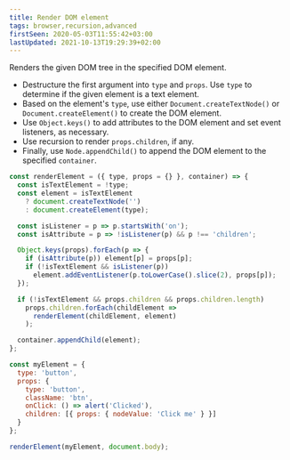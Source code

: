 ```yaml
---
title: Render DOM element
tags: browser,recursion,advanced
firstSeen: 2020-05-03T11:55:42+03:00
lastUpdated: 2021-10-13T19:29:39+02:00
---
```


Renders the given DOM tree in the specified DOM element.

- Destructure the first argument into `type` and `props`. Use `type` to determine if the given element is a text element.
- Based on the element's `type`, use either `Document.createTextNode()` or `Document.createElement()` to create the DOM element.
- Use `Object.keys()` to add attributes to the DOM element and set event listeners, as necessary.
- Use recursion to render `props.children`, if any.
- Finally, use `Node.appendChild()` to append the DOM element to the specified `container`.

```js
const renderElement = ({ type, props = {} }, container) => {
  const isTextElement = !type;
  const element = isTextElement
    ? document.createTextNode('')
    : document.createElement(type);

  const isListener = p => p.startsWith('on');
  const isAttribute = p => !isListener(p) && p !== 'children';

  Object.keys(props).forEach(p => {
    if (isAttribute(p)) element[p] = props[p];
    if (!isTextElement && isListener(p))
      element.addEventListener(p.toLowerCase().slice(2), props[p]);
  });

  if (!isTextElement && props.children && props.children.length)
    props.children.forEach(childElement =>
      renderElement(childElement, element)
    );

  container.appendChild(element);
};
```

```js
const myElement = {
  type: 'button',
  props: {
    type: 'button',
    className: 'btn',
    onClick: () => alert('Clicked'),
    children: [{ props: { nodeValue: 'Click me' } }]
  }
};

renderElement(myElement, document.body);
```
